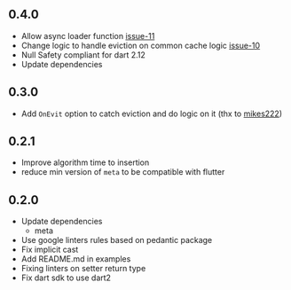## 0.4.0

* Allow async loader function [issue-11](https://github.com/platelk/dcache/issues/11)
* Change logic to handle eviction on common cache logic [issue-10](https://github.com/platelk/dcache/issues/10)
* Null Safety compliant for dart 2.12
* Update dependencies

## 0.3.0

* Add `OnEvit` option to catch eviction and do logic on it (thx to  [mikes222](https://github.com/mikes222))

## 0.2.1

* Improve algorithm time to insertion
* reduce min version of `meta` to be compatible with flutter

## 0.2.0

* Update dependencies
    - meta
* Use google linters rules based on pedantic package
* Fix implicit cast
* Add README.md in examples
* Fixing linters on setter return type
* Fix dart sdk to use dart2
